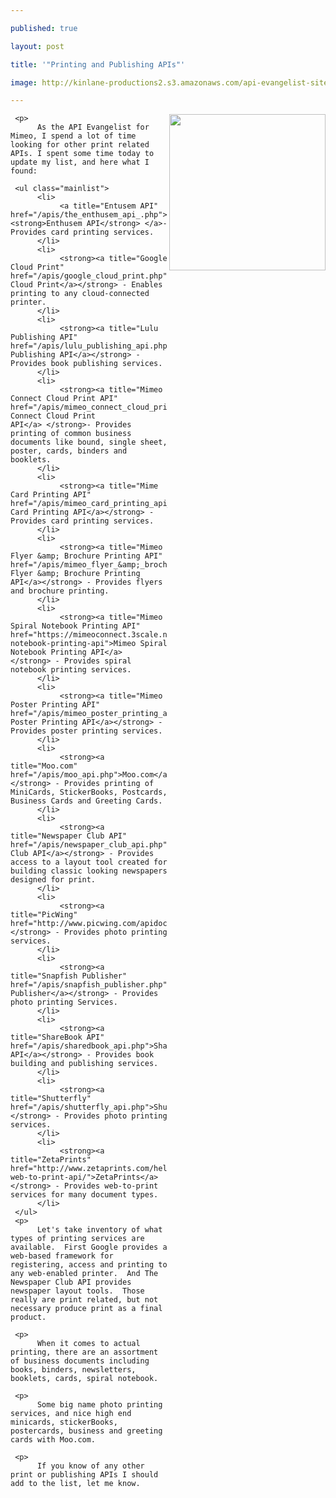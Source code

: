 ---
published: true
layout: post
title: '"Printing and Publishing APIs"'
image: http://kinlane-productions2.s3.amazonaws.com/api-evangelist-site/blog/printing-press.jpg
---

<div>
     <p>
          <img src="https://kinlane-productions2.s3.amazonaws.com/mimeo/printing-press.jpg" alt="" width="250" align="right" />
     
     <p>
          As the API Evangelist for Mimeo, I spend a lot of time looking for other print related APIs. I spent some time today to update my list, and here what I found:
     
     <ul class="mainlist">
          <li>
               <a title="Entusem API" href="/apis/the_enthusem_api_.php"><strong>Enthusem API</strong> </a>- Provides card printing services.
          </li>
          <li>
               <strong><a title="Google Cloud Print" href="/apis/google_cloud_print.php">Google Cloud Print</a></strong> - Enables printing to any cloud-connected printer.
          </li>
          <li>
               <strong><a title="Lulu Publishing API" href="/apis/lulu_publishing_api.php">Lulu Publishing API</a></strong> - Provides book publishing services.
          </li>
          <li>
               <strong><a title="Mimeo Connect Cloud Print API" href="/apis/mimeo_connect_cloud_print_api.php">Mimeo Connect Cloud Print API</a> </strong>- Provides printing of common business documents like bound, single sheet, poster, cards, binders and booklets.
          </li>
          <li>
               <strong><a title="Mime Card Printing API" href="/apis/mimeo_card_printing_api_.php">Mimeo Card Printing API</a></strong> - Provides card printing services.
          </li>
          <li>
               <strong><a title="Mimeo Flyer &amp; Brochure Printing API" href="/apis/mimeo_flyer_&amp;_brochure_printing_api.php">Mimeo Flyer &amp; Brochure Printing API</a></strong> - Provides flyers and brochure printing.
          </li>
          <li>
               <strong><a title="Mimeo Spiral Notebook Printing API" href="https://mimeoconnect.3scale.net/wiki/spiral-notebook-printing-api">Mimeo Spiral Notebook Printing API</a></strong> - Provides spiral notebook printing services.
          </li>
          <li>
               <strong><a title="Mimeo Poster Printing API" href="/apis/mimeo_poster_printing_api.php">Mimeo Poster Printing API</a></strong> - Provides poster printing services.
          </li>
          <li>
               <strong><a title="Moo.com" href="/apis/moo_api.php">Moo.com</a></strong> - Provides printing of MiniCards, StickerBooks, Postcards, Business Cards and Greeting Cards.
          </li>
          <li>
               <strong><a title="Newspaper Club API" href="/apis/newspaper_club_api.php">Newspaper Club API</a></strong> - Provides access to a layout tool created for building classic looking newspapers designed for print.
          </li>
          <li>
               <strong><a title="PicWing" href="http://www.picwing.com/apidocs">PicWing</a></strong> - Provides photo printing services.
          </li>
          <li>
               <strong><a title="Snapfish Publisher" href="/apis/snapfish_publisher.php">Snapfish Publisher</a></strong> - Provides photo printing Services.
          </li>
          <li>
               <strong><a title="ShareBook API" href="/apis/sharedbook_api.php">SharedBook API</a></strong> - Provides book building and publishing services.
          </li>
          <li>
               <strong><a title="Shutterfly" href="/apis/shutterfly_api.php">Shutterfly</a></strong> - Provides photo printing services.
          </li>
          <li>
               <strong><a title="ZetaPrints" href="http://www.zetaprints.com/help/about-web-to-print-api/">ZetaPrints</a></strong> - Provides web-to-print services for many document types.
          </li>
     </ul>
     <p>
          Let's take inventory of what types of printing services are available.  First Google provides a web-based framework for registering, access and printing to any web-enabled printer.  And The Newspaper Club API provides newspaper layout tools.  Those really are print related, but not necessary produce print as a final product.
     
     <p>
          When it comes to actual printing, there are an assortment of business documents including books, binders, newsletters, booklets, cards, spiral notebook.
     
     <p>
          Some big name photo printing services, and nice high end minicards, stickerBooks, postercards, business and greeting cards with Moo.com.
     
     <p>
          If you know of any other print or publishing APIs I should add to the list, let me know.
     
</div>


